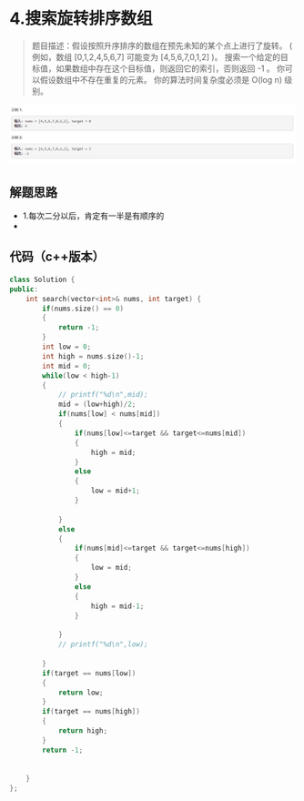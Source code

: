 # 4.搜索旋转排序数组

>题目描述：假设按照升序排序的数组在预先未知的某个点上进行了旋转。
( 例如，数组 [0,1,2,4,5,6,7] 可能变为 [4,5,6,7,0,1,2] )。
搜索一个给定的目标值，如果数组中存在这个目标值，则返回它的索引，否则返回 -1 。
你可以假设数组中不存在重复的元素。
你的算法时间复杂度必须是 O(log n) 级别。

![示例](images\二分查找_4.png)

## 解题思路

+ 1.每次二分以后，肯定有一半是有顺序的
+ 
## 代码（c++版本）

```c++
class Solution {
public:
    int search(vector<int>& nums, int target) {
        if(nums.size() == 0)
        {
            return -1;
        }
        int low = 0;
        int high = nums.size()-1;
        int mid = 0;
        while(low < high-1)
        {
            // printf("%d\n",mid);
            mid = (low+high)/2;
            if(nums[low] < nums[mid])
            {
                if(nums[low]<=target && target<=nums[mid])
                {
                    high = mid;
                }
                else
                {
                    low = mid+1;
                }

            }
            else
            {
                if(nums[mid]<=target && target<=nums[high])
                {
                    low = mid;
                }
                else
                {
                    high = mid-1;
                }

            }
            // printf("%d\n",low);

        }
        if(target == nums[low])
        {
            return low;
        }
        if(target == nums[high])
        {
            return high;
        }
        return -1;

        
    }
};
```
